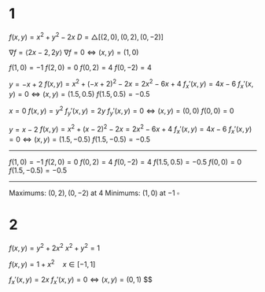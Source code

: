 # 1

$f(x,y)=x^2+y^2-2x$
$D=\triangle[(2,0),(0,2),(0,-2)]$

$\nabla f=\langle2x-2,2y\rangle$
$\nabla f=0\iff(x,y)=(1,0)$

$f(1,0)=-1$
$f(2,0)=0$
$f(0,2)=4$
$f(0,-2)=4$

$y=-x+2$
$f(x,y)=x^2+(-x+2)^2-2x=2x^2-6x+4$
$f_x'(x,y)=4x-6$
$f_x'(x,y)=0\iff (x,y)=(1.5,0.5)$
$f(1.5,0.5)=-0.5$

$x=0$
$f(x,y)=y^2$
$f_y'(x,y)=2y$
$f_y'(x,y)=0\iff (x,y)=(0,0)$
$f(0,0)=0$

$y=x-2$
$f(x,y)=x^2+(x-2)^2-2x=2x^2-6x+4$
$f_x'(x,y)=4x-6$
$f_x'(x,y)=0\iff (x,y)=(1.5,-0.5)$
$f(1.5,-0.5)=-0.5$

---

$f(1,0)=-1$
$f(2,0)=0$
$f(0,2)=4$
$f(0,-2)=4$
$f(1.5,0.5)=-0.5$
$f(0,0)=0$
$f(1.5,-0.5)=-0.5$

---

Maximums: $(0,2),(0,-2)$ at $4$
Minimums: $(1,0)$ at $-1$
$\square$

# 2

$f(x,y)=y^2+2x^2$
$x^2+y^2=1$

$f(x,y)=1+x^2\quad x\in[-1,1]$

$f_x'(x,y)=2x$
$f_x'(x,y)=0\iff (x,y)=(0,1)$
$$